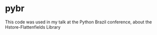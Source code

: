 pybr
====

This code was used in my talk at the Python Brazil conference, about the Hstore-Flattenfields Library
